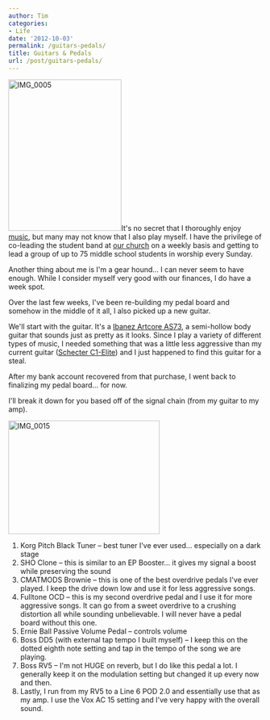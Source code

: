 ```yaml
---
author: Tim
categories:
- Life
date: '2012-10-03'
permalink: /guitars-pedals/
title: Guitars & Pedals
url: /post/guitars-pedals/
---
```


<img class="size-medium wp-image-370 alignright" alt="IMG_0005" src="http://timw.co/wp-content/uploads/2012/12/IMG_0005-224x300.jpg" width="224" height="300" />It's no secret that I thoroughly enjoy [music][1], but many may not know that I also play myself. I have the privilege of co-leading the student band at [our church][2] on a weekly basis and getting to lead a group of up to 75 middle school students in worship every Sunday.

Another thing about me is I'm a gear hound&#8230; I can never seem to have enough. While I consider myself very good with our finances, I do have a week spot.

Over the last few weeks, I've been re-building my pedal board and somehow in the middle of it all, I also picked up a new guitar.

We'll start with the guitar. It's a [Ibanez Artcore AS73][3], a semi-hollow body guitar that sounds just as pretty as it looks. Since I play a variety of different types of music, I needed something that was a little less aggressive than my current guitar ([Schecter C1-Elite][4]) and I just happened to find this guitar for a steal.

After my bank account recovered from that purchase, I went back to finalizing my pedal board&#8230; for now.

I'll break it down for you based off of the signal chain (from my guitar to my amp).

<img class="alignnone size-medium wp-image-374" alt="IMG_0015" src="http://timw.co/wp-content/uploads/2012/12/IMG_0015-300x225.jpg" width="300" height="225" />

  1. Korg Pitch Black Tuner &#8211; best tuner I've ever used&#8230; especially on a dark stage
  2. SHO Clone &#8211; this is similar to an EP Booster&#8230; it gives my signal a boost while preserving the sound
  3. CMATMODS Brownie &#8211; this is one of the best overdrive pedals I've ever played. I keep the drive down low and use it for less aggressive songs.
  4. Fulltone OCD &#8211; this is my second overdrive pedal and I use it for more aggressive songs. It can go from a sweet overdrive to a crushing distortion all while sounding unbelievable. I will never have a pedal board without this one.
  5. Ernie Ball Passive Volume Pedal &#8211; controls volume
  6. Boss DD5 (with external tap tempo I built myself) &#8211; I keep this on the dotted eighth note setting and tap in the tempo of the song we are playing.
  7. Boss RV5 &#8211; I'm not HUGE on reverb, but I do like this pedal a lot. I generally keep it on the modulation setting but changed it up every now and then.
  8. Lastly, I run from my RV5 to a Line 6 POD 2.0 and essentially use that as my amp. I use the Vox AC 15 setting and I've very happy with the overall sound.

&nbsp;

 [1]: http://thenoiselounge.com
 [2]: http://parkerhill.org
 [3]: http://www.ibanez.com/HollowBodyGuitars/model-AS73
 [4]: http://www.schecterguitars.com/International/Vault/15/C-1-ELITE-2001-2007.aspx
 